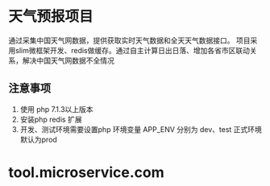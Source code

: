 天气预报项目
========================
通过采集中国天气网数据，提供获取实时天气数据和全天天气数据接口。
项目采用slim微框架开发、redis做缓存。通过自主计算日出日落、增加各省市区联动关系，解决中国天气网数据不全情况

注意事项
--------
 1. 使用 php 7.1.3以上版本
 2. 安装php redis 扩展
 3. 开发、测试环境需要设置php 环境变量 APP_ENV 分别为 dev、test 正式环境默认为prod
  # tool.microservice.com
